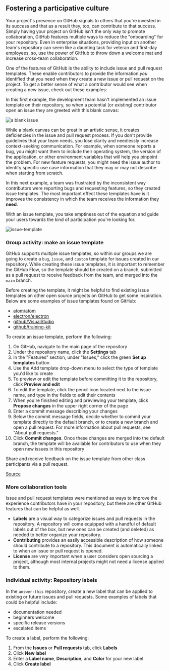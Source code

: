 ## Fostering a participative culture

Your project's presence on GitHub signals to others that you're invested in its success and that as a result they, too, can contribute to that success. Simply having your project on GitHub isn't the only way to promote collaboration, GitHub features multiple ways to reduce the "onboarding" for your repository. Even in enterprise situations, providing input on another team's repository can seem like a daunting task for veteran and first-day employees, so, use the power of GitHub to throw down a welcome mat and increase cross-team collaboration.

One of the features of GitHub is the ability to include issue and pull request templates. These enable contributors to provide the information _you_ identified that you need when they create a new issue or pull request on the project. To get a better sense of what a contributor would see when creating a new issue, check out these examples:

In this first example, the development team hasn't implemented an issue template on their repository, so when a potential (or existing) contributor open an issue they are greeted with this blank canvas:

![a blank issue](https://user-images.githubusercontent.com/16547949/43394789-ea32bb26-93c9-11e8-9aee-65ce8b205a04.gif)

While a blank canvas can be great in an artistic sense, it creates deficiencies in the issue and pull request process. If you don't provide guidelines that your team needs, you lose clarity and needlessly increase context-seeking communication. For example, when someone reports a bug, you might want them to include their operating system, the version of the application, or other environment variables that will help you pinpoint the problem. For new feature requests, you might need the issue author to identify specific use case information that they may or may not describe when starting from scratch.

In this next example, a team was frustrated by the inconsistent way contributors were reporting bugs and requesting features, so they created issue templates. The most important effect these templates have is it improves the consistency in which the team receives the information they **need**.

With an issue template, you take emptiness out of the equation and guide your users towards the kind of participation you're looking for.

![issue-template](https://user-images.githubusercontent.com/16547949/43394981-7ad62bea-93ca-11e8-9e65-c6a107611895.gif)

### Group activity: make an issue template

GitHub supports multiple issue templates, so within our groups we are going to create a `bug`, `issue`, and `custom` template for issues created in our repository. While creating these issue templates, it is important to remember the GitHub Flow, so the template should be created on a branch, submitted as a pull request to receive feedback from the team, and merged into the `main` branch.

Before creating the template, it might be helpful to find existing issue templates on other open source projects on GitHub to get some inspiration. Below are some examples of issue templates found on GitHub:

- [atom/atom](https://github.com/atom/atom/issues/new/choose)
- [electron/electron](https://github.com/electron/electron/issues/new/choose)
- [github/VisualStudio](https://github.com/github/VisualStudio/issues/new/choose)
- [github/training-kit](https://github.com/github/training-kit/blob/master/.github/ISSUE_TEMPLATE.md)

To create an issue template, perform the following:

1. On GitHub, navigate to the main page of the repository
1. Under the repository name, click the **Settings** tab
1. In the "Features" section, under "Issues," click the green **Set up templates** button
1. Use the Add template drop-down menu to select the type of template you'd like to create
1. To preview or edit the template before committing it to the repository, click **Preview and edit**
1. To edit the template, click the pencil icon located next to the issue name, and type in the fields to edit their contents
1. When you're finished editing and previewing your template, click **Propose changes** in the upper right corner of the page
1. Enter a commit message describing your changes
1. Below the commit message fields, decide whether to commit your template directly to the default branch, or to create a new branch and open a pull request. For more information about pull requests, see "About pull requests."
1. Click **Commit changes**. Once these changes are merged into the default branch, the template will be available for contributors to use when they open new issues in this repository

Share and receive feedback on the issue template from other class participants via a pull request.

[Source](https://help.github.com/articles/creating-issue-templates-for-your-repository/)

### More collaboration tools

Issue and pull request templates were mentioned as ways to improve the experience contributors have in your repository, but there are other GitHub features that can be helpful as well.

- **Labels** are a visual way to categorize issues and pull requests in the repository. A repository will come equipped with a handful of default labels out of the box, but new ones can be created (and deleted) as needed to better organize your repository.
- **Contributing** provides an easily accessible description of how someone should contribute to a repository. This document is automatically linked to when an issue or pull request is opened.
- **License** are _very_ important when a user considers open sourcing a project, although most internal projects might not need a license applied to them.

### Individual activity: Repository labels

In the `answer-this` repository, create a new label that can be applied to existing or future issues and pull requests. Some examples of labels that could be helpful include:

- documentation needed
- beginners welcome
- specific release versions
- escalated items

To create a label, perform the following:

1. From the **Issues** or **Pull requests** tab, click **Labels**
1. Click **New label**
1. Enter a **Label name**, **Description**, and **Color** for your new label
1. Click **Create label**
